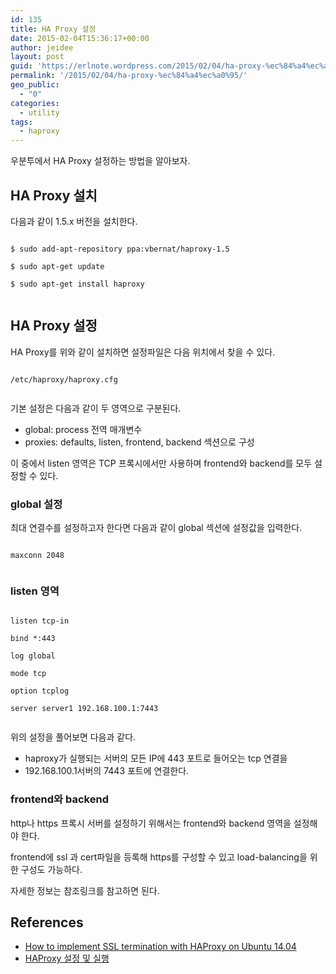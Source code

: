 ```yaml
---
id: 135
title: HA Proxy 설정
date: 2015-02-04T15:36:17+00:00
author: jeidee
layout: post
guid: 'https://erlnote.wordpress.com/2015/02/04/ha-proxy-%ec%84%a4%ec%a0%95/'
permalink: '/2015/02/04/ha-proxy-%ec%84%a4%ec%a0%95/'
geo_public:
  - "0"
categories:
  - utility
tags:
  - haproxy
---
```

우분투에서 HA Proxy 설정하는 방법을 알아보자.

## HA Proxy 설치

다음과 같이 1.5.x 버전을 설치한다.

```
      
$ sudo add-apt-repository ppa:vbernat/haproxy-1.5
      
$ sudo apt-get update
      
$ sudo apt-get install haproxy
  
```

## HA Proxy 설정

HA Proxy를 위와 같이 설치하면 설정파일은 다음 위치에서 찾을 수 있다.

```
      
/etc/haproxy/haproxy.cfg
  
```

기본 설정은 다음과 같이 두 영역으로 구분된다.

  * global: process 전역 매개변수
  * proxies: defaults, listen, frontend, backend 섹션으로 구성

이 중에서 listen 영역은 TCP 프록시에서만 사용하며 frontend와 backend를 모두 설정할 수 있다.

### global 설정

최대 연결수를 설정하고자 한다면 다음과 같이 global 섹션에 설정값을 입력한다.

```
      
maxconn 2048
  
```

### listen 영역

```
      
listen tcp-in
          
bind *:443
          
log global
          
mode tcp
          
option tcplog
          
server server1 192.168.100.1:7443
  
```

위의 설정을 풀어보면 다음과 같다.

  * haproxy가 실행되는 서버의 모든 IP에 443 포트로 들어오는 tcp 연결을
  * 192.168.100.1서버의 7443 포트에 연결한다.

### frontend와 backend

http나 https 프록시 서버를 설정하기 위해서는 frontend와 backend 영역을 설정해야 한다.
  
frontend에 ssl 과 cert파일을 등록해 https를 구성할 수 있고 load-balancing을 위한 구성도 가능하다.
  
자세한 정보는 참조링크를 참고하면 된다.

## References

  * [How to implement SSL termination with HAProxy on Ubuntu 14.04](https://www.digitalocean.com/community/tutorials/how-to-implement-ssl-termination-with-haproxy-on-ubuntu-14-04)
  * [HAProxy 설정 및 실행](http://arisu1000.tistory.com/27739)